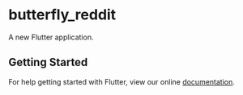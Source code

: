 # butterfly_reddit

A new Flutter application.

## Getting Started

For help getting started with Flutter, view our online
[documentation](https://flutter.io/).
